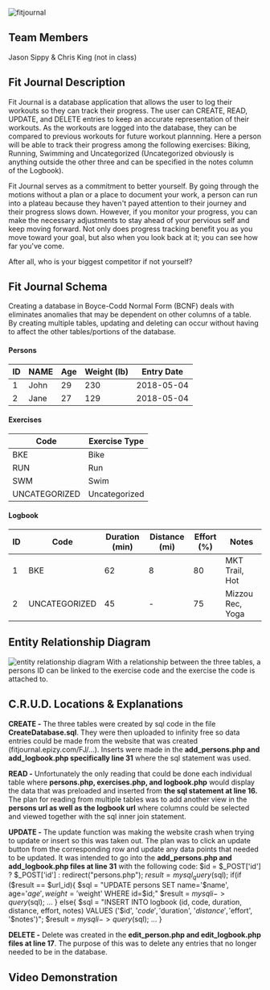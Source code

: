 ![fitjournal](https://user-images.githubusercontent.com/38664109/39455394-c3a494cc-4ca5-11e8-853c-3d716d69ad46.png)

## Team Members
Jason Sippy & Chris King (not in class)

## Fit Journal Description
Fit Journal is a database application that allows the user to log their workouts so they can track their progress. The user can CREATE, READ, UPDATE, and DELETE entries to keep an accurate representation of their workouts. As the workouts are logged into the database, they can be compared to previous workouts for future workout plannning. Here a person will be able to track their progress among the following exercises: Biking, Running, Swimming and Uncategorized (Uncategorized obviously is anything outside the other three and can be specified in the notes column of the Logbook).   

Fit Journal serves as a commitment to better yourself. By going through the motions without a plan or a place to document your work, a person can run into a plateau because they haven't payed attention to their journey and their progress slows down. However, if you monitor your progress, you can make the necessary adjustments to stay ahead of your pervious self and keep moving forward. Not only does progress tracking benefit you as you move toward your goal, but also when you look back at it; you can see how far you've come.

After all, who is your biggest competitor if not yourself?

## Fit Journal Schema
Creating a database in Boyce-Codd Normal Form (BCNF) deals with eliminates anomalies that may be dependent on other columns of a table. By creating multiple tables, updating and deleting can occur without having to affect the other tables/portions of the database.
#### Persons
|ID|NAME|Age|Weight (lb)|Entry Date|
|--|----|---|-----------|----------|
|1 |John|29 |230        |2018-05-04|
|2 |Jane|27 |129        |2018-05-04|
#### Exercises
|Code|Exercise Type|
|----|-------------|
|BKE |Bike         |
|RUN |Run          |
|SWM |Swim         |
|UNCATEGORIZED|Uncategorized|
#### Logbook
|ID|Code|Duration (min)|Distance (mi)|Effort (%)|Notes|
|--|----|--------------|-------------|----------|-----|
|1 |BKE |62            |8            |80        |MKT Trail, Hot|
|2 |UNCATEGORIZED |45            |-            |75        |Mizzou Rec, Yoga|

## Entity Relationship Diagram
![entity relationship diagram](https://user-images.githubusercontent.com/38664109/39652457-3c1c6b04-4fb3-11e8-92c4-3f5935fdd5ee.PNG)
With a relationship between the three tables, a persons ID can be linked to the exercise code and the exercise the code is attached to.

## C.R.U.D. Locations & Explanations
**CREATE -**  The three tables were created by sql code in the file **CreateDatabase.sql**. They were then uploaded to infinity free so data  entries could be made from the website that was created (fitjournal.epizy.com/FJ/...). Inserts were made in the **add_persons.php and add_logbook.php specifically line 31** where the sql statement was used.

**READ -**  Unfortunately the only reading that could be done each individual table where **persons.php, exercises.php, and logbook.php** would display the data that was preloaded and inserted from **the sql statement at line 16.** The plan for reading from multiple tables was to add another view in the **persons url as well as the logbook url** where columns could be selected and viewed together with the sql inner join statement. 

**UPDATE -** The update function was making the website crash when trying to update or insert so this was taken out. The plan was to click an update button from the corresponding row and update any data points that needed to be updated. It was intended to go into the **add_persons.php and add_logbook.php files at line 31** with the following code:
$id = $_POST['id'] ? $_POST['id'] : redirect("persons.php");
$result = mysql_query($sql);
if(if ($result == $url_id){
  $sql = "UPDATE persons SET name='$name', age='$age', weight='$weight' WHERE id=$id;"
  $result = $mysqli->query($sql);
  ...
}
else{
  $sql = "INSERT INTO logbook (id, code, duration, distance, effort, notes) VALUES ('$id', '$code', '$duration', '$distance', '$effort', '$notes')";
  $result = $mysqli->query($sql);
  ...
 }

**DELETE -** Delete was created in the **edit_person.php and edit_logbook.php files at line 17**. The purpose of this was to delete any entries that no longer needed to be in the database.

## Video Demonstration
